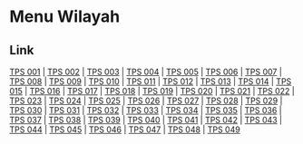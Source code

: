 # Menu Wilayah

## Link

[TPS 001](https://github.com/gigit-pemilu/pemilu-2024-65-kalimantan-utara/tree/main/pilpres/hitung-suara/sub/65-kalimantan-utara/sub/71-kota-tarakan/sub/02-tarakan-tengah/sub/1005-selumit-pantai/sub/001-tps)
 | 
[TPS 002](https://github.com/gigit-pemilu/pemilu-2024-65-kalimantan-utara/tree/main/pilpres/hitung-suara/sub/65-kalimantan-utara/sub/71-kota-tarakan/sub/02-tarakan-tengah/sub/1005-selumit-pantai/sub/002-tps)
 | 
[TPS 003](https://github.com/gigit-pemilu/pemilu-2024-65-kalimantan-utara/tree/main/pilpres/hitung-suara/sub/65-kalimantan-utara/sub/71-kota-tarakan/sub/02-tarakan-tengah/sub/1005-selumit-pantai/sub/003-tps)
 | 
[TPS 004](https://github.com/gigit-pemilu/pemilu-2024-65-kalimantan-utara/tree/main/pilpres/hitung-suara/sub/65-kalimantan-utara/sub/71-kota-tarakan/sub/02-tarakan-tengah/sub/1005-selumit-pantai/sub/004-tps)
 | 
[TPS 005](https://github.com/gigit-pemilu/pemilu-2024-65-kalimantan-utara/tree/main/pilpres/hitung-suara/sub/65-kalimantan-utara/sub/71-kota-tarakan/sub/02-tarakan-tengah/sub/1005-selumit-pantai/sub/005-tps)
 | 
[TPS 006](https://github.com/gigit-pemilu/pemilu-2024-65-kalimantan-utara/tree/main/pilpres/hitung-suara/sub/65-kalimantan-utara/sub/71-kota-tarakan/sub/02-tarakan-tengah/sub/1005-selumit-pantai/sub/006-tps)
 | 
[TPS 007](https://github.com/gigit-pemilu/pemilu-2024-65-kalimantan-utara/tree/main/pilpres/hitung-suara/sub/65-kalimantan-utara/sub/71-kota-tarakan/sub/02-tarakan-tengah/sub/1005-selumit-pantai/sub/007-tps)
 | 
[TPS 008](https://github.com/gigit-pemilu/pemilu-2024-65-kalimantan-utara/tree/main/pilpres/hitung-suara/sub/65-kalimantan-utara/sub/71-kota-tarakan/sub/02-tarakan-tengah/sub/1005-selumit-pantai/sub/008-tps)
 | 
[TPS 009](https://github.com/gigit-pemilu/pemilu-2024-65-kalimantan-utara/tree/main/pilpres/hitung-suara/sub/65-kalimantan-utara/sub/71-kota-tarakan/sub/02-tarakan-tengah/sub/1005-selumit-pantai/sub/009-tps)
 | 
[TPS 010](https://github.com/gigit-pemilu/pemilu-2024-65-kalimantan-utara/tree/main/pilpres/hitung-suara/sub/65-kalimantan-utara/sub/71-kota-tarakan/sub/02-tarakan-tengah/sub/1005-selumit-pantai/sub/010-tps)
 | 
[TPS 011](https://github.com/gigit-pemilu/pemilu-2024-65-kalimantan-utara/tree/main/pilpres/hitung-suara/sub/65-kalimantan-utara/sub/71-kota-tarakan/sub/02-tarakan-tengah/sub/1005-selumit-pantai/sub/011-tps)
 | 
[TPS 012](https://github.com/gigit-pemilu/pemilu-2024-65-kalimantan-utara/tree/main/pilpres/hitung-suara/sub/65-kalimantan-utara/sub/71-kota-tarakan/sub/02-tarakan-tengah/sub/1005-selumit-pantai/sub/012-tps)
 | 
[TPS 013](https://github.com/gigit-pemilu/pemilu-2024-65-kalimantan-utara/tree/main/pilpres/hitung-suara/sub/65-kalimantan-utara/sub/71-kota-tarakan/sub/02-tarakan-tengah/sub/1005-selumit-pantai/sub/013-tps)
 | 
[TPS 014](https://github.com/gigit-pemilu/pemilu-2024-65-kalimantan-utara/tree/main/pilpres/hitung-suara/sub/65-kalimantan-utara/sub/71-kota-tarakan/sub/02-tarakan-tengah/sub/1005-selumit-pantai/sub/014-tps)
 | 
[TPS 015](https://github.com/gigit-pemilu/pemilu-2024-65-kalimantan-utara/tree/main/pilpres/hitung-suara/sub/65-kalimantan-utara/sub/71-kota-tarakan/sub/02-tarakan-tengah/sub/1005-selumit-pantai/sub/015-tps)
 | 
[TPS 016](https://github.com/gigit-pemilu/pemilu-2024-65-kalimantan-utara/tree/main/pilpres/hitung-suara/sub/65-kalimantan-utara/sub/71-kota-tarakan/sub/02-tarakan-tengah/sub/1005-selumit-pantai/sub/016-tps)
 | 
[TPS 017](https://github.com/gigit-pemilu/pemilu-2024-65-kalimantan-utara/tree/main/pilpres/hitung-suara/sub/65-kalimantan-utara/sub/71-kota-tarakan/sub/02-tarakan-tengah/sub/1005-selumit-pantai/sub/017-tps)
 | 
[TPS 018](https://github.com/gigit-pemilu/pemilu-2024-65-kalimantan-utara/tree/main/pilpres/hitung-suara/sub/65-kalimantan-utara/sub/71-kota-tarakan/sub/02-tarakan-tengah/sub/1005-selumit-pantai/sub/018-tps)
 | 
[TPS 019](https://github.com/gigit-pemilu/pemilu-2024-65-kalimantan-utara/tree/main/pilpres/hitung-suara/sub/65-kalimantan-utara/sub/71-kota-tarakan/sub/02-tarakan-tengah/sub/1005-selumit-pantai/sub/019-tps)
 | 
[TPS 020](https://github.com/gigit-pemilu/pemilu-2024-65-kalimantan-utara/tree/main/pilpres/hitung-suara/sub/65-kalimantan-utara/sub/71-kota-tarakan/sub/02-tarakan-tengah/sub/1005-selumit-pantai/sub/020-tps)
 | 
[TPS 021](https://github.com/gigit-pemilu/pemilu-2024-65-kalimantan-utara/tree/main/pilpres/hitung-suara/sub/65-kalimantan-utara/sub/71-kota-tarakan/sub/02-tarakan-tengah/sub/1005-selumit-pantai/sub/021-tps)
 | 
[TPS 022](https://github.com/gigit-pemilu/pemilu-2024-65-kalimantan-utara/tree/main/pilpres/hitung-suara/sub/65-kalimantan-utara/sub/71-kota-tarakan/sub/02-tarakan-tengah/sub/1005-selumit-pantai/sub/022-tps)
 | 
[TPS 023](https://github.com/gigit-pemilu/pemilu-2024-65-kalimantan-utara/tree/main/pilpres/hitung-suara/sub/65-kalimantan-utara/sub/71-kota-tarakan/sub/02-tarakan-tengah/sub/1005-selumit-pantai/sub/023-tps)
 | 
[TPS 024](https://github.com/gigit-pemilu/pemilu-2024-65-kalimantan-utara/tree/main/pilpres/hitung-suara/sub/65-kalimantan-utara/sub/71-kota-tarakan/sub/02-tarakan-tengah/sub/1005-selumit-pantai/sub/024-tps)
 | 
[TPS 025](https://github.com/gigit-pemilu/pemilu-2024-65-kalimantan-utara/tree/main/pilpres/hitung-suara/sub/65-kalimantan-utara/sub/71-kota-tarakan/sub/02-tarakan-tengah/sub/1005-selumit-pantai/sub/025-tps)
 | 
[TPS 026](https://github.com/gigit-pemilu/pemilu-2024-65-kalimantan-utara/tree/main/pilpres/hitung-suara/sub/65-kalimantan-utara/sub/71-kota-tarakan/sub/02-tarakan-tengah/sub/1005-selumit-pantai/sub/026-tps)
 | 
[TPS 027](https://github.com/gigit-pemilu/pemilu-2024-65-kalimantan-utara/tree/main/pilpres/hitung-suara/sub/65-kalimantan-utara/sub/71-kota-tarakan/sub/02-tarakan-tengah/sub/1005-selumit-pantai/sub/027-tps)
 | 
[TPS 028](https://github.com/gigit-pemilu/pemilu-2024-65-kalimantan-utara/tree/main/pilpres/hitung-suara/sub/65-kalimantan-utara/sub/71-kota-tarakan/sub/02-tarakan-tengah/sub/1005-selumit-pantai/sub/028-tps)
 | 
[TPS 029](https://github.com/gigit-pemilu/pemilu-2024-65-kalimantan-utara/tree/main/pilpres/hitung-suara/sub/65-kalimantan-utara/sub/71-kota-tarakan/sub/02-tarakan-tengah/sub/1005-selumit-pantai/sub/029-tps)
 | 
[TPS 030](https://github.com/gigit-pemilu/pemilu-2024-65-kalimantan-utara/tree/main/pilpres/hitung-suara/sub/65-kalimantan-utara/sub/71-kota-tarakan/sub/02-tarakan-tengah/sub/1005-selumit-pantai/sub/030-tps)
 | 
[TPS 031](https://github.com/gigit-pemilu/pemilu-2024-65-kalimantan-utara/tree/main/pilpres/hitung-suara/sub/65-kalimantan-utara/sub/71-kota-tarakan/sub/02-tarakan-tengah/sub/1005-selumit-pantai/sub/031-tps)
 | 
[TPS 032](https://github.com/gigit-pemilu/pemilu-2024-65-kalimantan-utara/tree/main/pilpres/hitung-suara/sub/65-kalimantan-utara/sub/71-kota-tarakan/sub/02-tarakan-tengah/sub/1005-selumit-pantai/sub/032-tps)
 | 
[TPS 033](https://github.com/gigit-pemilu/pemilu-2024-65-kalimantan-utara/tree/main/pilpres/hitung-suara/sub/65-kalimantan-utara/sub/71-kota-tarakan/sub/02-tarakan-tengah/sub/1005-selumit-pantai/sub/033-tps)
 | 
[TPS 034](https://github.com/gigit-pemilu/pemilu-2024-65-kalimantan-utara/tree/main/pilpres/hitung-suara/sub/65-kalimantan-utara/sub/71-kota-tarakan/sub/02-tarakan-tengah/sub/1005-selumit-pantai/sub/034-tps)
 | 
[TPS 035](https://github.com/gigit-pemilu/pemilu-2024-65-kalimantan-utara/tree/main/pilpres/hitung-suara/sub/65-kalimantan-utara/sub/71-kota-tarakan/sub/02-tarakan-tengah/sub/1005-selumit-pantai/sub/035-tps)
 | 
[TPS 036](https://github.com/gigit-pemilu/pemilu-2024-65-kalimantan-utara/tree/main/pilpres/hitung-suara/sub/65-kalimantan-utara/sub/71-kota-tarakan/sub/02-tarakan-tengah/sub/1005-selumit-pantai/sub/036-tps)
 | 
[TPS 037](https://github.com/gigit-pemilu/pemilu-2024-65-kalimantan-utara/tree/main/pilpres/hitung-suara/sub/65-kalimantan-utara/sub/71-kota-tarakan/sub/02-tarakan-tengah/sub/1005-selumit-pantai/sub/037-tps)
 | 
[TPS 038](https://github.com/gigit-pemilu/pemilu-2024-65-kalimantan-utara/tree/main/pilpres/hitung-suara/sub/65-kalimantan-utara/sub/71-kota-tarakan/sub/02-tarakan-tengah/sub/1005-selumit-pantai/sub/038-tps)
 | 
[TPS 039](https://github.com/gigit-pemilu/pemilu-2024-65-kalimantan-utara/tree/main/pilpres/hitung-suara/sub/65-kalimantan-utara/sub/71-kota-tarakan/sub/02-tarakan-tengah/sub/1005-selumit-pantai/sub/039-tps)
 | 
[TPS 040](https://github.com/gigit-pemilu/pemilu-2024-65-kalimantan-utara/tree/main/pilpres/hitung-suara/sub/65-kalimantan-utara/sub/71-kota-tarakan/sub/02-tarakan-tengah/sub/1005-selumit-pantai/sub/040-tps)
 | 
[TPS 041](https://github.com/gigit-pemilu/pemilu-2024-65-kalimantan-utara/tree/main/pilpres/hitung-suara/sub/65-kalimantan-utara/sub/71-kota-tarakan/sub/02-tarakan-tengah/sub/1005-selumit-pantai/sub/041-tps)
 | 
[TPS 042](https://github.com/gigit-pemilu/pemilu-2024-65-kalimantan-utara/tree/main/pilpres/hitung-suara/sub/65-kalimantan-utara/sub/71-kota-tarakan/sub/02-tarakan-tengah/sub/1005-selumit-pantai/sub/042-tps)
 | 
[TPS 043](https://github.com/gigit-pemilu/pemilu-2024-65-kalimantan-utara/tree/main/pilpres/hitung-suara/sub/65-kalimantan-utara/sub/71-kota-tarakan/sub/02-tarakan-tengah/sub/1005-selumit-pantai/sub/043-tps)
 | 
[TPS 044](https://github.com/gigit-pemilu/pemilu-2024-65-kalimantan-utara/tree/main/pilpres/hitung-suara/sub/65-kalimantan-utara/sub/71-kota-tarakan/sub/02-tarakan-tengah/sub/1005-selumit-pantai/sub/044-tps)
 | 
[TPS 045](https://github.com/gigit-pemilu/pemilu-2024-65-kalimantan-utara/tree/main/pilpres/hitung-suara/sub/65-kalimantan-utara/sub/71-kota-tarakan/sub/02-tarakan-tengah/sub/1005-selumit-pantai/sub/045-tps)
 | 
[TPS 046](https://github.com/gigit-pemilu/pemilu-2024-65-kalimantan-utara/tree/main/pilpres/hitung-suara/sub/65-kalimantan-utara/sub/71-kota-tarakan/sub/02-tarakan-tengah/sub/1005-selumit-pantai/sub/046-tps)
 | 
[TPS 047](https://github.com/gigit-pemilu/pemilu-2024-65-kalimantan-utara/tree/main/pilpres/hitung-suara/sub/65-kalimantan-utara/sub/71-kota-tarakan/sub/02-tarakan-tengah/sub/1005-selumit-pantai/sub/047-tps)
 | 
[TPS 048](https://github.com/gigit-pemilu/pemilu-2024-65-kalimantan-utara/tree/main/pilpres/hitung-suara/sub/65-kalimantan-utara/sub/71-kota-tarakan/sub/02-tarakan-tengah/sub/1005-selumit-pantai/sub/048-tps)
 | 
[TPS 049](https://github.com/gigit-pemilu/pemilu-2024-65-kalimantan-utara/tree/main/pilpres/hitung-suara/sub/65-kalimantan-utara/sub/71-kota-tarakan/sub/02-tarakan-tengah/sub/1005-selumit-pantai/sub/049-tps)


